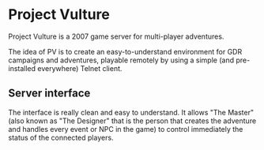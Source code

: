# Project Vulture

Project Vulture is a 2007 game server for multi-player adventures.

The idea of PV is to create an easy-to-understand environment for GDR campaigns and adventures, playable remotely by using a simple (and pre-installed everywhere) Telnet client.

## Server interface

The interface is really clean and easy to understand. It allows "The Master" (also known as "The Designer" that is the person that creates the adventure and handles every event or NPC in the game) to control immediately the status of the connected players.
